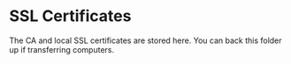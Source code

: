 # SSL Certificates

The CA and local SSL certificates are stored here. You can back this folder up if transferring computers.
